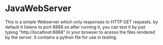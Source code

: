 # JavaWebServer
This is a simple Webserver which only responses to HTTP GET requests. by default it listens to  port 8888 so after running it, you can test it by just typing "http://localhost:8888" in your browser to acesss the files rendered by the server.
It contains a python file for use in testing.
